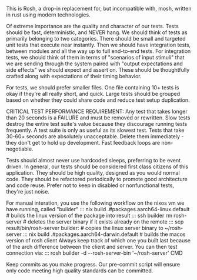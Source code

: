 This is Rosh, a drop-in replacement for, but incompatible with, mosh, written in rust using modern technologies.

Of extreme importance are the quality and character of our tests. Tests should be fast, deterministic, and NEVER hang.
We should think of tests as primarily belonging to two categories. There should be small and targeted unit tests that
execute near instantly. Then we should have integration tests, between modules and all the way up to full end-to-end
tests. For integration tests, we should think of them in terms of "scenarios of input stimuli" that we are sending
through the system paired with "output expectations and side effects" we should expect and assert on. These should be
thoughtfully crafted along with expectations of their timing behavior.

For tests, we should prefer smaller files. One file containing 10+ tests is okay if they're all really short, and quick.
Large tests should be grouped based on whether they could share code and reduce test setup duplication.

CRITICAL TEST PERFORMANCE REQUIREMENT: Any test that takes longer than 20 seconds is a FAILURE and must be removed
or rewritten. Slow tests destroy the entire test suite's value because they discourage running tests frequently.
A test suite is only as useful as its slowest test. Tests that take 30-60+ seconds are absolutely unacceptable.
Delete them immediately - they don't get to hold up development. Fast feedback loops are non-negotiable.

Tests should almost never use hardcoded sleeps, preferring to be event driven. In general, our tests should be considered
first class citizens of this application. They should be high quality, designed as you would normal code. They should be
refactored periodically to promote good architecture and code reuse. Prefer not to keep in disabled or nonfunctional tests,
they're just noise.

For manual interation, you use the following workflow on the nixos vm we have running, called "builder"
::: nix build .#packages.aarch64-linux.default  # builds the linux version of the package into result
::: ssh builder rm rosh-server  # deletes the server binary if it exists already on the remote
::: scp result/bin/rosh-server builder:  # copies the linux server binary to ~/rosh-server
::: nix build .#packages.aarch64-darwin.default  # builds the macos version of rosh client
Always keep track of which one you built last because of the arch difference between the client and server.
You can then test connection via:
::: rosh builder -d --rosh-server-bin '~/rosh-server' CMD

Keep commits as you make progress. Our pre-commit script will ensure only code meeting high quality standards can be
committed.
